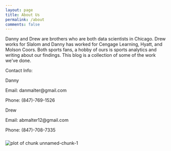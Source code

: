 ```yaml
---
layout: page
title: About Us
permalink: /about
comments: false
---
```


<div class="row justify-content-between">
<div class="col-md-8 pr-5">

<p>
Danny and Drew are brothers who are both data scientists in Chicago.  Drew works for Slalom and Danny has worked for Cengage Learning, Hyatt, and Molson Coors. Both sports fans, a hobby of ours is sports analytics and writing about our findings. This blog is a collection of some of the work we've done.  </p>

<p>
Contact Info: </p>

<p>

Danny

</p>

<p>
Email: danmalter@gmail.com</p>
<p>
Phone: (847)-769-1526</p>


<p>

<p>

</p>

Drew </p>

<p>
Email: abmalter12@gmail.com</p>
<p>
Phone: (847)-708-7335</p>




</div>

<div class="col-md-4">

<div class="sticky-top sticky-top-80">
<h5></h5>
<p>


![plot of chunk unnamed-chunk-1](/assets/images/about/danny-drew.png)


</p>


</div>
</div>
</div>